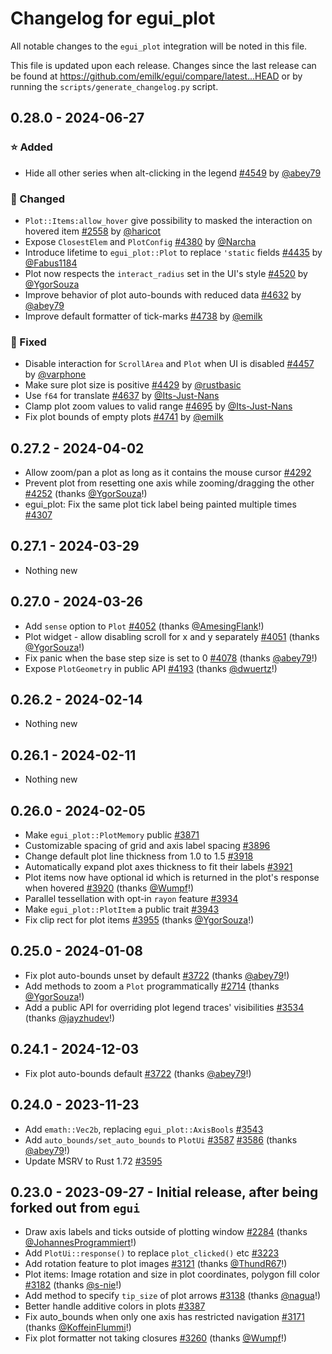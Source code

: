 # Changelog for egui_plot
All notable changes to the `egui_plot` integration will be noted in this file.

This file is updated upon each release.
Changes since the last release can be found at <https://github.com/emilk/egui/compare/latest...HEAD> or by running the `scripts/generate_changelog.py` script.


## 0.28.0 - 2024-06-27
### ⭐ Added
* Hide all other series when alt-clicking in the legend [#4549](https://github.com/emilk/egui/pull/4549) by [@abey79](https://github.com/abey79)

### 🔧 Changed
* `Plot::Items:allow_hover` give possibility to masked the interaction on hovered item [#2558](https://github.com/emilk/egui/pull/2558) by [@haricot](https://github.com/haricot)
* Expose `ClosestElem` and `PlotConfig` [#4380](https://github.com/emilk/egui/pull/4380) by [@Narcha](https://github.com/Narcha)
* Introduce lifetime to `egui_plot::Plot` to replace `'static` fields [#4435](https://github.com/emilk/egui/pull/4435) by [@Fabus1184](https://github.com/Fabus1184)
* Plot now respects the `interact_radius` set in the UI's style [#4520](https://github.com/emilk/egui/pull/4520) by [@YgorSouza](https://github.com/YgorSouza)
* Improve behavior of plot auto-bounds with reduced data [#4632](https://github.com/emilk/egui/pull/4632) by [@abey79](https://github.com/abey79)
* Improve default formatter of tick-marks [#4738](https://github.com/emilk/egui/pull/4738) by [@emilk](https://github.com/emilk)

### 🐛 Fixed
* Disable interaction for `ScrollArea` and `Plot` when UI is disabled [#4457](https://github.com/emilk/egui/pull/4457) by [@varphone](https://github.com/varphone)
* Make sure plot size is positive [#4429](https://github.com/emilk/egui/pull/4429) by [@rustbasic](https://github.com/rustbasic)
* Use `f64` for translate [#4637](https://github.com/emilk/egui/pull/4637) by [@Its-Just-Nans](https://github.com/Its-Just-Nans)
* Clamp plot zoom values to valid range [#4695](https://github.com/emilk/egui/pull/4695) by [@Its-Just-Nans](https://github.com/Its-Just-Nans)
* Fix plot bounds of empty plots [#4741](https://github.com/emilk/egui/pull/4741) by [@emilk](https://github.com/emilk)


## 0.27.2 - 2024-04-02
* Allow zoom/pan a plot as long as it contains the mouse cursor [#4292](https://github.com/emilk/egui/pull/4292)
* Prevent plot from resetting one axis while zooming/dragging the other [#4252](https://github.com/emilk/egui/pull/4252) (thanks [@YgorSouza](https://github.com/YgorSouza)!)
* egui_plot: Fix the same plot tick label being painted multiple times [#4307](https://github.com/emilk/egui/pull/4307)


## 0.27.1 - 2024-03-29
* Nothing new


## 0.27.0 - 2024-03-26
* Add `sense` option to `Plot` [#4052](https://github.com/emilk/egui/pull/4052) (thanks [@AmesingFlank](https://github.com/AmesingFlank)!)
* Plot widget - allow disabling scroll for x and y separately [#4051](https://github.com/emilk/egui/pull/4051) (thanks [@YgorSouza](https://github.com/YgorSouza)!)
* Fix panic when the base step size is set to 0 [#4078](https://github.com/emilk/egui/pull/4078) (thanks [@abey79](https://github.com/abey79)!)
* Expose `PlotGeometry` in public API [#4193](https://github.com/emilk/egui/pull/4193) (thanks [@dwuertz](https://github.com/dwuertz)!)


## 0.26.2 - 2024-02-14
* Nothing new


## 0.26.1 - 2024-02-11
* Nothing new


## 0.26.0 - 2024-02-05
* Make `egui_plot::PlotMemory` public [#3871](https://github.com/emilk/egui/pull/3871)
* Customizable spacing of grid and axis label spacing [#3896](https://github.com/emilk/egui/pull/3896)
* Change default plot line thickness from 1.0 to 1.5 [#3918](https://github.com/emilk/egui/pull/3918)
* Automatically expand plot axes thickness to fit their labels [#3921](https://github.com/emilk/egui/pull/3921)
* Plot items now have optional id which is returned in the plot's response when hovered [#3920](https://github.com/emilk/egui/pull/3920) (thanks [@Wumpf](https://github.com/Wumpf)!)
* Parallel tessellation with opt-in `rayon` feature [#3934](https://github.com/emilk/egui/pull/3934)
* Make `egui_plot::PlotItem` a public trait [#3943](https://github.com/emilk/egui/pull/3943)
* Fix clip rect for plot items [#3955](https://github.com/emilk/egui/pull/3955) (thanks [@YgorSouza](https://github.com/YgorSouza)!)


## 0.25.0 - 2024-01-08
* Fix plot auto-bounds unset by default [#3722](https://github.com/emilk/egui/pull/3722) (thanks [@abey79](https://github.com/abey79)!)
* Add methods to zoom a `Plot` programmatically [#2714](https://github.com/emilk/egui/pull/2714) (thanks [@YgorSouza](https://github.com/YgorSouza)!)
* Add a public API for overriding plot legend traces' visibilities [#3534](https://github.com/emilk/egui/pull/3534) (thanks [@jayzhudev](https://github.com/jayzhudev)!)


## 0.24.1 - 2024-12-03
* Fix plot auto-bounds default [#3722](https://github.com/emilk/egui/pull/3722) (thanks [@abey79](https://github.com/abey79)!)


## 0.24.0 - 2023-11-23
* Add `emath::Vec2b`, replacing `egui_plot::AxisBools` [#3543](https://github.com/emilk/egui/pull/3543)
* Add `auto_bounds/set_auto_bounds` to `PlotUi` [#3587](https://github.com/emilk/egui/pull/3587) [#3586](https://github.com/emilk/egui/pull/3586) (thanks [@abey79](https://github.com/abey79)!)
* Update MSRV to Rust 1.72 [#3595](https://github.com/emilk/egui/pull/3595)


## 0.23.0 - 2023-09-27 - Initial release, after being forked out from `egui`
* Draw axis labels and ticks outside of plotting window [#2284](https://github.com/emilk/egui/pull/2284) (thanks [@JohannesProgrammiert](https://github.com/JohannesProgrammiert)!)
* Add `PlotUi::response()` to replace `plot_clicked()` etc [#3223](https://github.com/emilk/egui/pull/3223)
* Add rotation feature to plot images [#3121](https://github.com/emilk/egui/pull/3121) (thanks [@ThundR67](https://github.com/ThundR67)!)
* Plot items: Image rotation and size in plot coordinates, polygon fill color [#3182](https://github.com/emilk/egui/pull/3182) (thanks [@s-nie](https://github.com/s-nie)!)
* Add method to specify `tip_size` of plot arrows [#3138](https://github.com/emilk/egui/pull/3138) (thanks [@nagua](https://github.com/nagua)!)
* Better handle additive colors in plots [#3387](https://github.com/emilk/egui/pull/3387)
* Fix auto_bounds when only one axis has restricted navigation [#3171](https://github.com/emilk/egui/pull/3171) (thanks [@KoffeinFlummi](https://github.com/KoffeinFlummi)!)
* Fix plot formatter not taking closures [#3260](https://github.com/emilk/egui/pull/3260) (thanks [@Wumpf](https://github.com/Wumpf)!)
